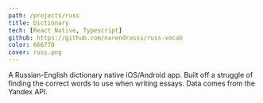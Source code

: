 ```yaml
---
path: /projects/russ
title: Dictionary
tech: [React Native, Typescript]
github: https://github.com/narendrasss/russ-vocab
color: 66677D
cover: russ.png
---
```


A Russian-English dictionary native iOS/Android app. Built off a struggle of finding the correct words to use when writing essays. Data comes from the Yandex API.
